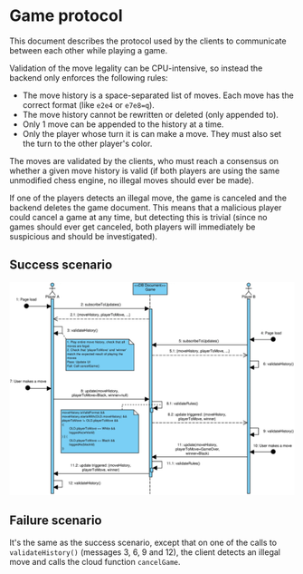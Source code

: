 # Game protocol

This document describes the protocol used by the clients to communicate between each other while playing a game.

Validation of the move legality can be CPU-intensive, so instead the backend only enforces the following rules:
- The move history is a space-separated list of moves. Each move has the correct format (like `e2e4` or `e7e8=q`).
- The move history cannot be rewritten or deleted (only appended to).
- Only 1 move can be appended to the history at a time.
- Only the player whose turn it is can make a move. They must also set the turn to the other player's color.

The moves are validated by the clients, who must reach a consensus on whether a given move history is valid (if both players are using the same unmodified chess engine, no illegal moves should ever be made).

If one of the players detects an illegal move, the game is canceled and the backend deletes the game document. This means that a malicious player could cancel a game at any time, 
but detecting this is trivial (since no games should ever get canceled, both players will immediately be suspicious and should be investigated).

## Success scenario

![Sequence diagram of a successful move played](img/game.webp)


## Failure scenario

It's the same as the success scenario, except that on one of the calls to `validateHistory()` (messages 3, 6, 9 and 12), the client detects an illegal move and calls the cloud function `cancelGame`.
